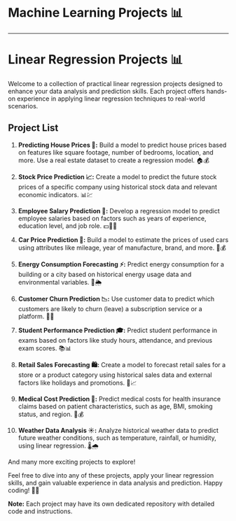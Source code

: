 # Machine Learning Projects 📊

_________________________________________________

# Linear Regression Projects 📊

Welcome to a collection of practical linear regression projects designed to enhance your data analysis and prediction skills. Each project offers hands-on experience in applying linear regression techniques to real-world scenarios.

## Project List

1. **Predicting House Prices 🏡:** Build a model to predict house prices based on features like square footage, number of bedrooms, location, and more. Use a real estate dataset to create a regression model. 🏠💰

2. **Stock Price Prediction 📈:** Create a model to predict the future stock prices of a specific company using historical stock data and relevant economic indicators. 📊💹

3. **Employee Salary Prediction 💼:** Develop a regression model to predict employee salaries based on factors such as years of experience, education level, and job role. 💵👨‍💼

4. **Car Price Prediction 🚗:** Build a model to estimate the prices of used cars using attributes like mileage, year of manufacture, brand, and more. 🚙💰

5. **Energy Consumption Forecasting ⚡:** Predict energy consumption for a building or a city based on historical energy usage data and environmental variables. 🏢🌦️

6. **Customer Churn Prediction 📉:** Use customer data to predict which customers are likely to churn (leave) a subscription service or a platform. 🛒👋

7. **Student Performance Prediction 🎓:** Predict student performance in exams based on factors like study hours, attendance, and previous exam scores. 📚📊

8. **Retail Sales Forecasting 🛍️:** Create a model to forecast retail sales for a store or a product category using historical sales data and external factors like holidays and promotions. 🛒📈

9. **Medical Cost Prediction 🏥:** Predict medical costs for health insurance claims based on patient characteristics, such as age, BMI, smoking status, and region. 💉💰

10. **Weather Data Analysis ☀️:** Analyze historical weather data to predict future weather conditions, such as temperature, rainfall, or humidity, using linear regression. 🌡️🌧️

And many more exciting projects to explore!

Feel free to dive into any of these projects, apply your linear regression skills, and gain valuable experience in data analysis and prediction. Happy coding! 🚀🤖

**Note:** Each project may have its own dedicated repository with detailed code and instructions.
